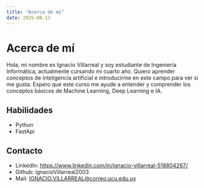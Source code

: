 ```yaml
---
title: "Acerca de mí"
date: 2025-08-13
---
```


# Acerca de mí

Hola, mi nombre es Ignacio Villarreal y soy estudiante de Ingeniería Informática, actualmente cursando mi cuarto año. Quiero aprender conceptos de inteligencia artificial e introducirme en este campo para ver si me gusta. Espero que este curso me ayude a entender y comprender los conceptos básicos de Machine Learning, Deep Learning e IA.

## Habilidades
- Python
- FastApi

## Contacto
- LinkedIn: https://www.linkedin.com/in/ignacio-villarreal-518804267/
- Github: ignacioVillarreal2003
- Mail: IGNACIO.VILLARREAL@correo.ucu.edu.uy
